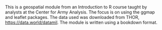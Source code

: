 This is a geospatial module from an Introduction to R course taught by analysts at the Center for Army Analysis.  The focus is on using the ggmap and leaflet packages.  The data used was downloaded from THOR, https://data.world/datamil.  The module is written using a bookdown format.
